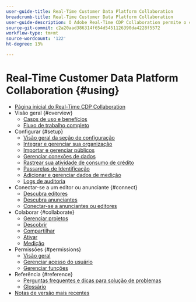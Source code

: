 ```yaml
---
user-guide-title: Real-Time Customer Data Platform Collaboration
breadcrumb-title: Real-Time Customer Data Platform Collaboration
user-guide-description: O Adobe Real-Time CDP Collaboration permite o compartilhamento de dados e a colaboração perfeitos e seguros entre anunciantes e editores, facilitando insights do público-alvo em tempo real e estratégias de marketing personalizadas.
source-git-commit: c2a20aad386314f654d5451126390da4228f5572
workflow-type: tm+mt
source-wordcount: '122'
ht-degree: 13%

---
```



# Real-Time Customer Data Platform Collaboration {#using}

* [Página inicial do Real-Time CDP Collaboration](./home.md)
* Visão geral {#overview}
   * [Casos de uso e benefícios](./use-cases-benefits.md)
   * [Fluxo de trabalho completo](./end-to-end-workflow.md)
* Configurar {#setup}
   * [Visão geral da seção de configuração](./setup/setup-overview.md)
   * [Integrar e gerenciar sua organização](./setup/onboard-organization.md)
   * [Importar e gerenciar públicos](./setup/onboard-audiences.md)
   * [Gerenciar conexões de dados](./setup/manage-data-connection.md)
   * [Rastrear sua atividade de consumo de crédito](/help/guide/setup/my-activity.md)
   * [Passarelas de Identificação](./setup/identity-crosswalk.md)
   * [Adicionar e gerenciar dados de medição](./setup/onboard-measurement-data.md)
   * [Logs de auditoria](./setup/audit-logs.md)
* Conectar-se a um editor ou anunciante {#connect}
   * [Descubra editores](./connect/discover-publishers.md)
   * [Descubra anunciantes](./connect/discover-advertisers.md)
   * [Conectar-se a anunciantes ou editores](./connect/establishing-connections.md)
* Colaborar {#collaborate}
   * [Gerenciar projetos](./collaborate/manage-projects.md)
   * [Descobrir](./collaborate/discover.md)
   * [Compartilhar](./collaborate/share.md)
   * [Ativar](./collaborate/activate.md)
   * [Medição](./collaborate/measure.md)
* Permissões {#permissions}
   * [Visão geral](/help/guide/permissions/overview.md)
   * [Gerenciar acesso do usuário](/help/guide/permissions/manage-user-access.md)
   * [Gerenciar funções](/help/guide/permissions/manage-roles.md)
* Referência {#reference}
   * [Perguntas frequentes e dicas para solução de problemas](./faqs/common-questions.md)
   * [Glossário](./glossary.md)
* [Notas de versão mais recentes](/help/guide/release-notes/latest.md)
